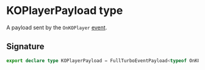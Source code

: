 # KOPlayerPayload type

A payload sent by the `OnKOPlayer` [event](https://developers.meta.com/horizon-worlds/reference/2.0.0/analytics_turboevents).

## Signature

```typescript
export declare type KOPlayerPayload = FullTurboEventPayload<typeof OnKOPlayer>;
```